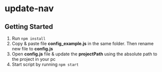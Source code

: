 # update-nav

## Getting Started
1. Run `npm install`
2. Copy & paste file **config_example.js** in the same folder. Then rename new file to **config.js**
3. Open **config.js** file & update the **projectPath** using the absolute path to the project in your pc
4. Start script by running `npm start`
